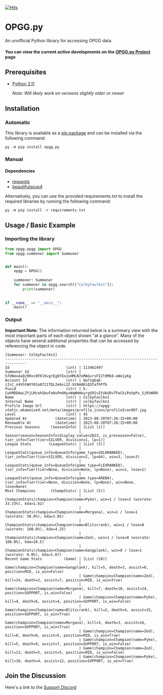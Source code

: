 [![Hits](https://hits.seeyoufarm.com/api/count/incr/badge.svg?url=https%3A%2F%2Fgithub.com%2FShoobyDoo%2FOPGG.py&count_bg=%2379C83D&title_bg=%23555555&icon=&icon_color=%23DDDDDD&title=visits&edge_flat=false)](https://hits.seeyoufarm.com)

# OPGG.py
An unofficial Python library for accessing OPGG data.
#### You can view the current active developments on the [OPGG.py Project](https://github.com/users/ShoobyDoo/projects/2) page

## Prerequisites

* [Python 3.11](https://www.python.org/downloads/) 
    
    *Note: Will likely work on versions slightly older or newer*

## Installation

### Automatic

This library is available as a [pip package](https://pypi.org/project/opgg.py/) and can be installed via the following command:
```
py -m pip install opgg.py
```

### Manual

#### Dependencies
* [requests](https://pypi.org/project/requests/)
* [beautifulsoup4](https://pypi.org/project/beautifulsoup4/)

Alternatively, you can use the provided requirements.txt to install the required libraries by running the following command: <br>
```
py -m pip install -r requirements.txt
```

## Usage / Basic Example

### Importing the library
```python
from opgg.opgg import OPGG
from opgg.summoner import Summoner


def main():    
    opgg = OPGG()
    
    summoner: Summoner
    for summoner in opgg.search(["ColbyFaulkn1"]):
        print(summoner)
        
    
if __name__ == "__main__":
    main()
```

### Output
**Important Note:** The information returned below is a summary view with the most important parts of each object shown "at a glance". 
Many of the objects have several additional properties that can be accessed by referencing the object in code.
```
[Summoner: ColbyFaulkn1]
--------------------------------------------------------------------------------
Id                          (int) | 113462497
Summoner Id                 (str) | h7UNeo4aQz9Rnc0FKlKvgrEgEFEoJxHMLN7oMAGvrsFI2l9Mk0-eWe1yKg
Account Id                  (str) | Qw7zgbaE-iIsC_n4VhtWXY83u0f21TQL2e6xi2Z-bYAm8KiQIFafhPfb
Puuid                       (str) | k-CwhMDDAwLZYjLMcehGbvFoNsPm4HyvWqWHmkyrgX91vZtUbUDvTPaCkiPoVpPx_SjRVW8RU8Hx0g
Name                        (str) | ColbyFaulkn1
Internal Name               (str) | colbyfaulkn1
Profile Image Url           (str) | https://opgg-static.akamaized.net/meta/images/profile_icons/profileIcon907.jpg
Level                       (int) | 45
Updated At             (datetime) | 2023-08-20T07:26:15+09:00
Renewable At           (datetime) | 2023-08-20T07:28:15+09:00
Previous Seasons     (SeasonInfo) | [List (1)]
                                  | Season(season=SeasonInfo(display_value=2023, is_preseason=False), tier_info=Tier(tier=SILVER, division=1, lp=1))
League Stats        (LeagueStats) | [List (3)]
                                  | LeagueStats(queue_info=QueueInfo(game_type=SOLORANKED), tier_info=Tier(tier=SILVER, division=2, lp=64), win=3, lose=3)
                                  | LeagueStats(queue_info=QueueInfo(game_type=FLEXRANKED), tier_info=Tier(tier=None, division=None, lp=None), win=1, lose=1)
                                  | LeagueStats(queue_info=QueueInfo(game_type=ARENA), tier_info=Tier(tier=None, division=None, lp=None), win=None, lose=None)
Most Champions       (ChampStats) | [List (5)]
                                  | ChampionStats(champion=Champion(name=Pyke), win=1 / lose=2 (winrate: 33.33%), kda=1.62)
                                  | ChampionStats(champion=Champion(name=Morgana), win=1 / lose=1 (winrate: 50.0%), kda=3.85)
                                  | ChampionStats(champion=Champion(name=Blitzcrank), win=1 / lose=0 (winrate: 100.0%), kda=4.25)
                                  | ChampionStats(champion=Champion(name=Zed), win=1 / lose=0 (winrate: 100.0%), kda=10.5)
                                  | ChampionStats(champion=Champion(name=Gangplank), win=0 / lose=1 (winrate: 0.0%), kda=1.67)
Recent Game Stats          (Game) | [List (10)]
                                  | Game(champion=Champion(name=Gangplank), kill=5, death=3, assist=0, position=MID, is_win=False)
                                  | Game(champion=Champion(name=Zed), kill=14, death=2, assist=7, position=MID, is_win=True)
                                  | Game(champion=Champion(name=Morgana), kill=7, death=10, assist=24, position=SUPPORT, is_win=False)
                                  | Game(champion=Champion(name=Pyke), kill=4, death=6, assist=4, position=SUPPORT, is_win=False)
                                  | Game(champion=Champion(name=Blitzcrank), kill=2, death=4, assist=15, position=SUPPORT, is_win=True)
                                  | Game(champion=Champion(name=Morgana), kill=3, death=3, assist=16, position=SUPPORT, is_win=True)
                                  | Game(champion=Champion(name=Zed), kill=8, death=0, assist=5, position=MID, is_win=True)
                                  | Game(champion=Champion(name=Pyke), kill=5, death=9, assist=7, position=SUPPORT, is_win=False)
                                  | Game(champion=Champion(name=Zed), kill=13, death=5, assist=5, position=MID, is_win=False)
                                  | Game(champion=Champion(name=Pyke), kill=10, death=4, assist=12, position=SUPPORT, is_win=True)
```

## Join the Discussion
Here's a link to the [Support Discord](https://discord.gg/fzRK2Sb)
